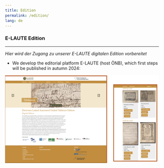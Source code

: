 ```yaml
---
title: Edition
permalink: /edition/
lang: de
---
```

### E-LAUTE Edition
___
_Hier wird der Zugang zu unserer E-LAUTE digitalen Edition vorbereitet_  

- We develop the editorial platform E-LAUTE (host ÖNB), which first steps will be published in autumn 2024:  
<img class="left" src="/assets/img/Ed_platform_001.png"/>



